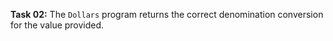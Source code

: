 **Task 02:**  The `Dollars` program returns the correct denomination conversion for the value provided. 